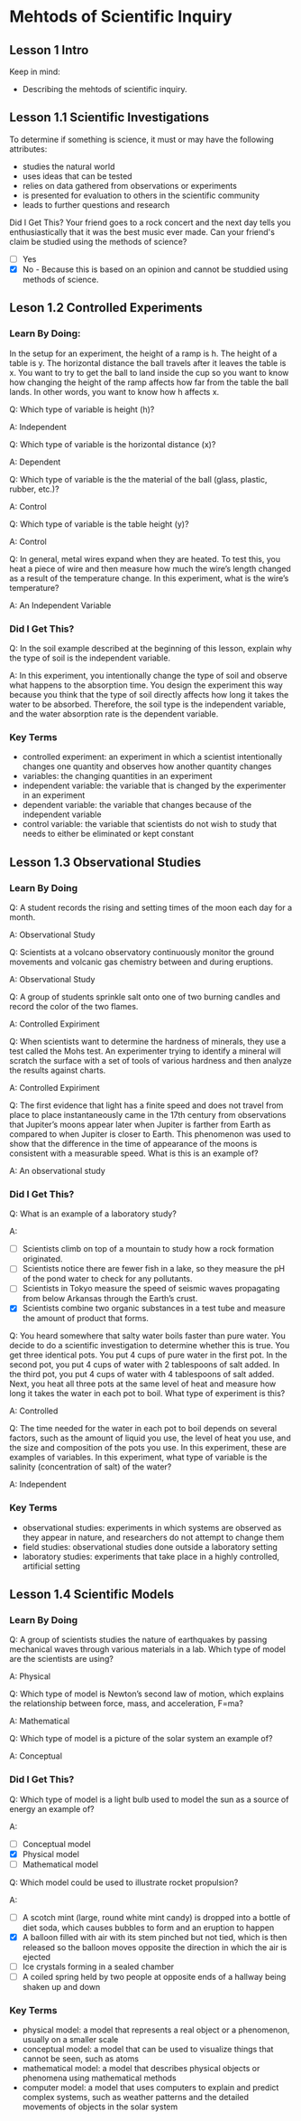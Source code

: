 # Mehtods of Scientific Inquiry

## Lesson 1 Intro

Keep in mind: 
- Describing the mehtods of scientific inquiry.

## Lesson 1.1 Scientific Investigations

To determine if something is science, it must or may have the following attributes: 
- studies the natural world
- uses ideas that can be tested
- relies on data gathered from observations or experiments
- is presented for evaluation to others in the scientific community
- leads to further questions and research

Did I Get This? 
Your friend goes to a rock concert and the next day tells you enthusiastically that it was the best music ever made. Can your friend's claim be studied using the methods of science?

- [ ] Yes
- [x] No - Because this is based on an opinion and cannot be studdied using methods of science.

## Leson 1.2 Controlled Experiments

### Learn By Doing: 

In the setup for an experiment, the height of a ramp is h. The height of a table is y. The horizontal distance the ball travels after it leaves the table is x. You want to try to get the ball to land inside the cup so you want to know how changing the height of the ramp affects how far from the table the ball lands. In other words, you want to know how h affects x.

Q: Which type of variable is height (h)? 

A: Independent

Q: Which type of variable is the horizontal distance (x)?

A: Dependent

Q: Which type of variable is the the material of the ball (glass, plastic, rubber, etc.)?

A: Control

Q: Which type of variable is the table height (y)?

A: Control

Q: In general, metal wires expand when they are heated. To test this, you heat a piece of wire and then measure how much the wire’s length changed as a result of the temperature change. In this experiment, what is the wire’s temperature?

A: An Independent Variable

### Did I Get This?

Q: In the soil example described at the beginning of this lesson, explain why the type of soil is the independent variable.

A: In this experiment, you intentionally change the type of soil and observe what happens to the absorption time. You design the experiment this way because you think that the type of soil directly affects how long it takes the water to be absorbed. Therefore, the soil type is the independent variable, and the water absorption rate is the dependent variable.

### Key Terms

- controlled experiment: an experiment in which a scientist intentionally changes one quantity and observes how another quantity changes
- variables: the changing quantities in an experiment
- independent variable: the variable that is changed by the experimenter in an experiment
- dependent variable: the variable that changes because of the independent variable
- control variable: the variable that scientists do not wish to study that needs to either be eliminated or kept constant

## Lesson 1.3 Observational Studies

### Learn By Doing

Q: A student records the rising and setting times of the moon each day for a month.

A: Observational Study

Q: Scientists at a volcano observatory continuously monitor the ground movements and volcanic gas chemistry between and during eruptions.

A: Observational Study

Q: A group of students sprinkle salt onto one of two burning candles and record the color of the two flames.

A: Controlled Expiriment

Q: When scientists want to determine the hardness of minerals, they use a test called the Mohs test. An experimenter trying to identify a mineral will scratch the surface with a set of tools of various hardness and then analyze the results against charts.

A: Controlled Expiriment

Q: The first evidence that light has a finite speed and does not travel from place to place instantaneously came in the 17th century from observations that Jupiter’s moons appear later when Jupiter is farther from Earth as compared to when Jupiter is closer to Earth. This phenomenon was used to show that the difference in the time of appearance of the moons is consistent with a measurable speed. What is this is an example of?

A: An observational study

### Did I Get This?

Q: What is an example of a laboratory study?

A:
- [ ] Scientists climb on top of a mountain to study how a rock formation originated.
- [ ]  Scientists notice there are fewer fish in a lake, so they measure the pH of the pond water to check for any pollutants.
- [ ]  Scientists in Tokyo measure the speed of seismic waves propagating from below Arkansas through the Earth’s crust.
- [x]  Scientists combine two organic substances in a test tube and measure the amount of product that forms.

Q:  You heard somewhere that salty water boils faster than pure water. You decide to do a scientific investigation to determine whether this is true. You get three identical pots. You put 4 cups of pure water in the first pot. In the second pot, you put 4 cups of water with 2 tablespoons of salt added. In the third pot, you put 4 cups of water with 4 tablespoons of salt added. Next, you heat all three pots at the same level of heat and measure how long it takes the water in each pot to boil. What type of experiment is this?

A: Controlled

Q: The time needed for the water in each pot to boil depends on several factors, such as the amount of liquid you use, the level of heat you use, and the size and composition of the pots you use. In this experiment, these are examples of variables. In this experiment, what type of variable is the salinity (concentration of salt) of the water?

A: Independent

### Key Terms

- observational studies: experiments in which systems are observed as they appear in nature, and researchers do not attempt to change them
- field studies: observational studies done outside a laboratory setting
- laboratory studies: experiments that take place in a highly controlled, artificial setting

## Lesson 1.4 Scientific Models

### Learn By Doing

Q: A group of scientists studies the nature of earthquakes by passing mechanical waves through various materials in a lab. Which type of model are the scientists are using?

A: Physical

Q: Which type of model is Newton’s second law of motion, which explains the relationship between force, mass, and acceleration, F=ma?

A: Mathematical

Q: Which type of model is a picture of the solar system an example of?

A: Conceptual

### Did I Get This?

Q: Which type of model is a light bulb used to model the sun as a source of energy an example of?

A: 
- [ ] Conceptual model
- [x] Physical model
- [ ] Mathematical model

Q: Which model could be used to illustrate rocket propulsion?

A: 
- [ ] A scotch mint (large, round white mint candy) is dropped into a bottle of diet soda, which causes bubbles to form and an eruption to happen
- [x] A balloon filled with air with its stem pinched but not tied, which is then released so the balloon moves opposite the direction in which the air is ejected
- [ ] Ice crystals forming in a sealed chamber
- [ ] A coiled spring held by two people at opposite ends of a hallway being shaken up and down

### Key Terms

- physical model: a model that represents a real object or a phenomenon, usually on a smaller scale
- conceptual model: a model that can be used to visualize things that cannot be seen, such as atoms
- mathematical model: a model that describes physical objects or phenomena using mathematical methods
- computer model: a model that uses computers to explain and predict complex systems, such as weather patterns and the detailed movements of objects in the solar system
